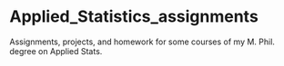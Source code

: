 # Applied_Statistics_assignments
Assignments, projects, and homework for some courses of my M. Phil. degree on Applied Stats. 
